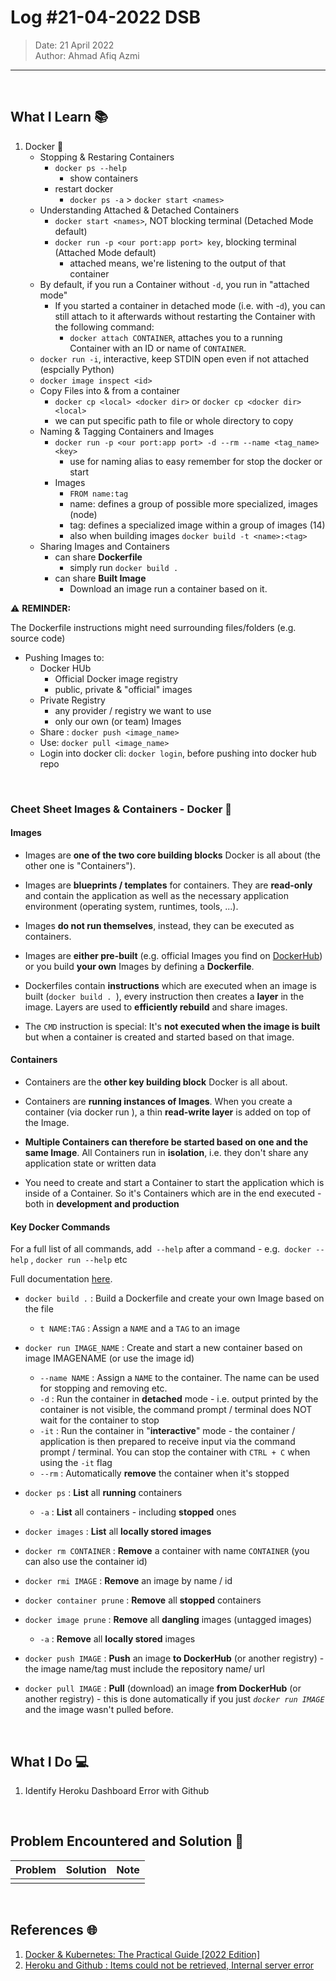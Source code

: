 # Log #21-04-2022 DSB

> Date: 21 April 2022  
> Author: Ahmad Afiq Azmi

---

<br>

## What I Learn 📚

1. Docker 🐳
   - Stopping & Restaring Containers
     - `docker ps --help`
       - show containers
     - restart docker
       - `docker ps -a` > `docker start <names>`
   - Understanding Attached & Detached Containers
     - `docker start <names>`, NOT blocking terminal (Detached Mode default)
     - `docker run -p <our port:app port> key`, blocking terminal (Attached Mode default)
       - attached means, we're listening to the output of that container
   - By default, if you run a Container without `-d`, you run in "attached mode"
     - If you started a container in detached mode (i.e. with -`d`), you can still attach to it afterwards without restarting the Container with the following command:
       - `docker attach CONTAINER`, attaches you to a running Container with an ID or name of `CONTAINER`.
   - `docker run -i`, interactive, keep STDIN open even if not attached (espcially Python)
   - `docker image inspect <id>`
   - Copy Files into & from a container
     - `docker cp <local> <docker dir>` or `docker cp <docker dir> <local>`
     - we can put specific path to file or whole directory to copy
   - Naming & Tagging Containers and Images
     - `docker run -p <our port:app port> -d --rm --name <tag_name> <key>`
       - use for naming alias to easy remember for stop the docker or start
     - Images
       - `FROM name:tag`
       - name: defines a group of possible more specialized, images (node)
       - tag: defines a specialized image within a group of images (14)
       - also when building images `docker build -t <name>:<tag>`
   - Sharing Images and Containers
     - can share **Dockerfile**
       - simply run `docker build .`
     - can share **Built Image**
       - Download an image run a container based on it.

<div class="alert alert-warning" role="alert">
    ⚠ <b>REMINDER:</b>
    <br>
    <p>The Dockerfile instructions might need surrounding files/folders (e.g. source code)</p>
</div>

- Pushing Images to:
  - Docker HUb
    - Official Docker image registry
    - public, private & "official" images
  - Private Registry
    - any provider / registry we want to use
    - only our own (or team) Images
  - Share : `docker push <image_name>`
  - Use: `docker pull <image_name>`
  - Login into docker cli: `docker login`, before pushing into docker hub repo

<br>

### Cheet Sheet Images & Containers - Docker 🐳

#### Images

- Images are **one of the two core building blocks** Docker is all about (the other one is
  "Containers").

- Images are **blueprints / templates** for containers. They are **read-only** and contain the
  application as well as the necessary application environment (operating system, runtimes, tools,
  ...).

- Images **do not run themselves**, instead, they can be executed as containers.

- Images are **either pre-built** (e.g. official Images you find on [DockerHub](https://hub.docker.com/)) or you build **your own** Images by defining a **Dockerfile**.

- Dockerfiles contain **instructions** which are executed when an image is built (`docker build . `), every instruction then creates a **layer** in the image. Layers are used to **efficiently rebuild** and
  share images.

- The `CMD` instruction is special: It's **not executed when the image is built** but when a container is created and started based on that image.

#### Containers

- Containers are the **other key building block** Docker is all about.

- Containers are **running instances of Images**. When you create a container (via docker run ), a thin **read-write layer** is added on top of the Image.

- **Multiple Containers can therefore be started based on one and the same Image**. All Containers run in **isolation**, i.e. they don't share any application state or written data

- You need to create and start a Container to start the application which is inside of a Container. So it's Containers which are in the end executed - both in **development and production**

#### Key Docker Commands

For a full list of all commands, add` --help` after a command - e.g.` docker --help` , `docker run --help` etc

Full documentation [here](https://docs.docker.com/engine/reference/run/).

- `docker build .` : Build a Dockerfile and create your own Image based on the file

  - `t NAME:TAG` : Assign a `NAME` and a `TAG` to an image

- `docker run IMAGE_NAME` : Create and start a new container based on image IMAGENAME (or use the image id)

  - `--name NAME` : Assign a `NAME` to the container. The name can be used for stopping and removing etc.
  - `-d` : Run the container in **detached** mode - i.e. output printed by the container is not visible, the command prompt / terminal does NOT wait for the container to stop
  - `-it` : Run the container in "**interactive**" mode - the container / application is then prepared to receive input via the command prompt / terminal. You can stop the container with `CTRL + C` when using the `-it` flag
  - `--rm` : Automatically **remove** the container when it's stopped

- `docker ps` : **List** all **running** containers

  - `-a` : **List** all containers - including **stopped** ones

- `docker images` : **List** all **locally stored images**

- `docker rm CONTAINER` : **Remove** a container with name `CONTAINER` (you can also use the container id)

- `docker rmi IMAGE` : **Remove** an image by name / id

- `docker container prune` : **Remove** all **stopped** containers

- `docker image prune` : **Remove** all **dangling** images (untagged images)

  - `-a` : **Remove** all **locally stored** images

- `docker push IMAGE` : **Push** an image **to DockerHub** (or another registry) - the image name/tag must include the repository name/ url

- `docker pull IMAGE` : **Pull** (download) an image **from DockerHub** (or another registry) - this is done automatically if you just _`docker run IMAGE`_ and the image wasn't pulled before.

<br>

## What I Do 💻

1. Identify Heroku Dashboard Error with Github

<br>

## Problem Encountered and Solution 🐞

| Problem | Solution | Note |
| ------- | -------- | ---- |
|         |          |      |

<br>

## References 🌐

1. [Docker & Kubernetes: The Practical Guide [2022 Edition]](https://www.udemy.com/course/docker-kubernetes-the-practical-guide/)
2. [Heroku and Github : Items could not be retrieved, Internal server error](https://stackoverflow.com/questions/71892543/heroku-and-github-items-could-not-be-retrieved-internal-server-error)
